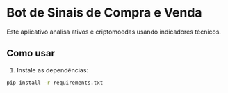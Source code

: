 # Bot de Sinais de Compra e Venda

Este aplicativo analisa ativos e criptomoedas usando indicadores técnicos.

## Como usar

1. Instale as dependências:
```bash
pip install -r requirements.txt
